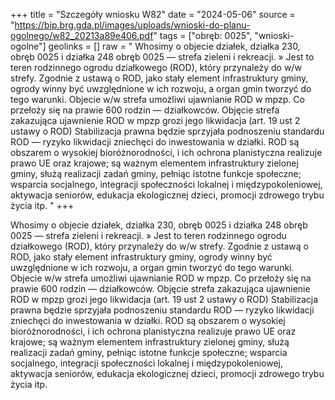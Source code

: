+++
title = "Szczegóły wniosku W82"
date = "2024-05-06"
source = "https://bip.brg.gda.pl/images/uploads/wnioski-do-planu-ogolnego/w82_20213a89e406.pdf"
tags = ["obręb: 0025", "wnioski-ogolne"]
geolinks = []
raw = " Whosimy o objecie działek, działka 230, obręb 0025 i działka 248 obręb 0025 — strefa zieleni i rekreacji. » Jest to teren rodzinnego ogrodu działkowego (ROD), który przynależy do w/w strefy. Zgodnie z ustawą o ROD, jako stały element infrastruktury gminy, ogrody winny być uwzględnione w ich rozwoju, a organ gmin tworzyć do tego warunki. Objecie w/w strefa umożliwi ujawnianie ROD w mpzp. Co przełoży się na prawie 600 rodzin — działkowców. Objęcie strefa zakazująca ujawnienie ROD w mpzp grozi jego likwidacja (art. 19 ust 2 ustawy o ROD) Stabilizacja prawna będzie sprzyjała podnoszeniu standardu ROD — ryzyko likwidacji zniechęci do inwestowania w działki. ROD są obszarem o wysokiej bioróżnorodności, i ich ochrona planistyczna realizuje prawo UE oraz krajowe; są ważnym elementem infrastruktury zielonej gminy, służą realizacji zadań gminy, pełniąc istotne funkcje społeczne; wsparcia socjalnego, integracji społeczności lokalnej i międzypokoleniowej, aktywacja seniorów, edukacja ekologicznej dzieci, promocji zdrowego trybu życia itp. "
+++

 Whosimy o objecie działek, działka 230, obręb 0025 i działka 248 obręb 0025 — strefa zieleni i rekreacji. »
Jest to teren rodzinnego ogrodu działkowego (ROD), który przynależy do w/w strefy. Zgodnie z ustawą
o ROD, jako stały element infrastruktury gminy, ogrody winny być uwzględnione w ich rozwoju, a organ
gmin tworzyć do tego warunki. Objecie w/w strefa umożliwi ujawnianie ROD w mpzp. Co przełoży się na
prawie 600 rodzin — działkowców. Objęcie strefa zakazująca ujawnienie ROD w mpzp grozi jego
likwidacja (art. 19 ust 2 ustawy o ROD) Stabilizacja prawna będzie sprzyjała podnoszeniu standardu ROD
— ryzyko likwidacji zniechęci do inwestowania w działki. ROD są obszarem o wysokiej bioróżnorodności,
i ich ochrona planistyczna realizuje prawo UE oraz krajowe; są ważnym elementem infrastruktury zielonej
gminy, służą realizacji zadań gminy, pełniąc istotne funkcje społeczne; wsparcia socjalnego, integracji
społeczności lokalnej i międzypokoleniowej, aktywacja seniorów, edukacja ekologicznej dzieci, promocji
zdrowego trybu życia itp.



